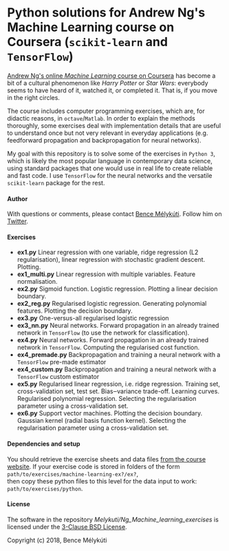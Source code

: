 # Python solutions for Andrew Ng's Machine Learning course on Coursera (`scikit-learn` and `TensorFlow`)


[Andrew Ng's online _Machine Learning_ course on Coursera](https://www.coursera.org/learn/machine-learning) has become a bit of a cultural phenomenon like _Harry Potter_ or _Star Wars_: everybody seems to have heard of it, watched it, or completed it. That is, if you move in the right circles.

The course includes computer programming exercises, which are, for didactic reasons, in `octave`/`Matlab`. In order to explain the methods thoroughly, some exercises deal with implementation details that are useful to understand once but not very relevant in everyday applications (e.g. feedforward propagation and backpropagation for neural networks).

My goal with this repository is to solve some of the exercises in `Python 3`, which is likely the most popular language in contemporary data science, using standard packages that one would use in real life to create reliable and fast code. I use `TensorFlow` for the neural networks and the versatile `scikit-learn` package for the rest.


#### Author

With questions or comments, please contact [Bence Mélykúti](https://github.com/Melykuti). Follow him on [Twitter](https://twitter.com/BMelykuti).


#### Exercises

* **ex1.py** Linear regression with one variable, ridge regression (L2 regularisation), linear regression with stochastic gradient descent. Plotting.
* **ex1\_multi.py** Linear regression with multiple variables. Feature normalisation.
* **ex2.py** Sigmoid function. Logistic regression. Plotting a linear decision boundary.
* **ex2\_reg.py** Regularised logistic regression. Generating polynomial features. Plotting the decision boundary.
* **ex3.py** One-versus-all regularised logistic regression
* **ex3_nn.py** Neural networks. Forward propagation in an already trained network in `TensorFlow` (to use the network for classification).
* **ex4.py** Neural networks. Forward propagation in an already trained network in `TensorFlow`. Computing the regularised cost function.
* **ex4\_premade.py** Backpropagation and training a neural network with a `TensorFlow` pre-made estimator
* **ex4\_custom.py** Backpropagation and training a neural network with a `TensorFlow` custom estimator
* **ex5.py** Regularised linear regression, i.e. ridge regression. Training set, cross-validation set, test set. Bias‒variance trade-off. Learning curves. Regularised polynomial regression. Selecting the regularisation parameter using a cross-validation set.
* **ex6.py** Support vector machines. Plotting the decision boundary. Gaussian kernel (radial basis function kernel). Selecting the regularisation parameter using a cross-validation set.

#### Dependencies and setup

You should retrieve the exercise sheets and data files [from the course website](https://www.coursera.org/learn/machine-learning). If your exercise code is stored in folders of the form  
`path/to/exercises/machine-learning-ex?/ex?`,  
then copy these python files to this level for the data input to work:  
`path/to/exercises/python`.

#### License

The software in the repository _Melykuti/Ng\_Machine\_learning\_exercises_ is licensed under the [3-Clause BSD License](https://opensource.org/licenses/BSD-3-Clause).

Copyright (c) 2018, Bence Mélykúti
